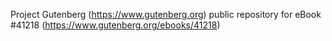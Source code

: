 Project Gutenberg (https://www.gutenberg.org) public repository for eBook #41218 (https://www.gutenberg.org/ebooks/41218)

